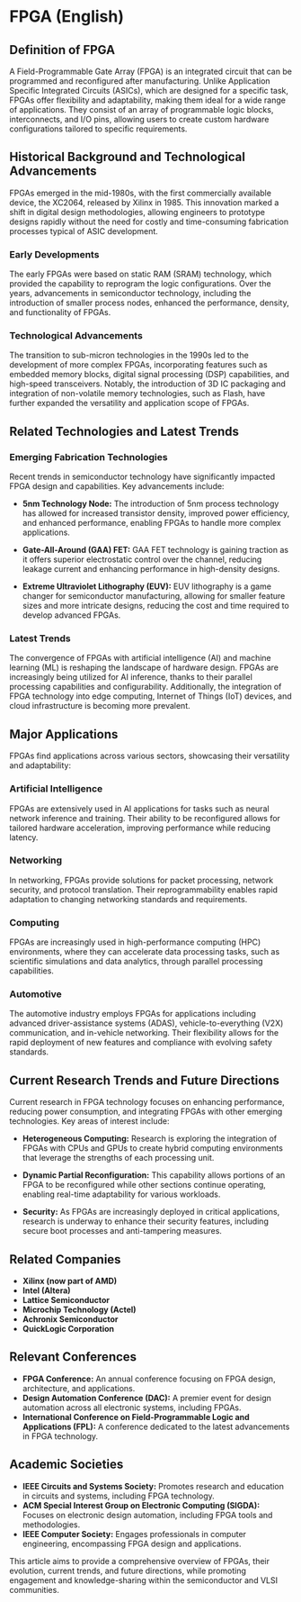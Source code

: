 # FPGA (English)

## Definition of FPGA

A Field-Programmable Gate Array (FPGA) is an integrated circuit that can be programmed and reconfigured after manufacturing. Unlike Application Specific Integrated Circuits (ASICs), which are designed for a specific task, FPGAs offer flexibility and adaptability, making them ideal for a wide range of applications. They consist of an array of programmable logic blocks, interconnects, and I/O pins, allowing users to create custom hardware configurations tailored to specific requirements.

## Historical Background and Technological Advancements

FPGAs emerged in the mid-1980s, with the first commercially available device, the XC2064, released by Xilinx in 1985. This innovation marked a shift in digital design methodologies, allowing engineers to prototype designs rapidly without the need for costly and time-consuming fabrication processes typical of ASIC development.

### Early Developments

The early FPGAs were based on static RAM (SRAM) technology, which provided the capability to reprogram the logic configurations. Over the years, advancements in semiconductor technology, including the introduction of smaller process nodes, enhanced the performance, density, and functionality of FPGAs.

### Technological Advancements

The transition to sub-micron technologies in the 1990s led to the development of more complex FPGAs, incorporating features such as embedded memory blocks, digital signal processing (DSP) capabilities, and high-speed transceivers. Notably, the introduction of 3D IC packaging and integration of non-volatile memory technologies, such as Flash, have further expanded the versatility and application scope of FPGAs.

## Related Technologies and Latest Trends

### Emerging Fabrication Technologies

Recent trends in semiconductor technology have significantly impacted FPGA design and capabilities. Key advancements include:

- **5nm Technology Node:** The introduction of 5nm process technology has allowed for increased transistor density, improved power efficiency, and enhanced performance, enabling FPGAs to handle more complex applications.

- **Gate-All-Around (GAA) FET:** GAA FET technology is gaining traction as it offers superior electrostatic control over the channel, reducing leakage current and enhancing performance in high-density designs.

- **Extreme Ultraviolet Lithography (EUV):** EUV lithography is a game changer for semiconductor manufacturing, allowing for smaller feature sizes and more intricate designs, reducing the cost and time required to develop advanced FPGAs.

### Latest Trends

The convergence of FPGAs with artificial intelligence (AI) and machine learning (ML) is reshaping the landscape of hardware design. FPGAs are increasingly being utilized for AI inference, thanks to their parallel processing capabilities and configurability. Additionally, the integration of FPGA technology into edge computing, Internet of Things (IoT) devices, and cloud infrastructure is becoming more prevalent.

## Major Applications

FPGAs find applications across various sectors, showcasing their versatility and adaptability:

### Artificial Intelligence

FPGAs are extensively used in AI applications for tasks such as neural network inference and training. Their ability to be reconfigured allows for tailored hardware acceleration, improving performance while reducing latency.

### Networking

In networking, FPGAs provide solutions for packet processing, network security, and protocol translation. Their reprogrammability enables rapid adaptation to changing networking standards and requirements.

### Computing

FPGAs are increasingly used in high-performance computing (HPC) environments, where they can accelerate data processing tasks, such as scientific simulations and data analytics, through parallel processing capabilities.

### Automotive

The automotive industry employs FPGAs for applications including advanced driver-assistance systems (ADAS), vehicle-to-everything (V2X) communication, and in-vehicle networking. Their flexibility allows for the rapid deployment of new features and compliance with evolving safety standards.

## Current Research Trends and Future Directions

Current research in FPGA technology focuses on enhancing performance, reducing power consumption, and integrating FPGAs with other emerging technologies. Key areas of interest include:

- **Heterogeneous Computing:** Research is exploring the integration of FPGAs with CPUs and GPUs to create hybrid computing environments that leverage the strengths of each processing unit.

- **Dynamic Partial Reconfiguration:** This capability allows portions of an FPGA to be reconfigured while other sections continue operating, enabling real-time adaptability for various workloads.

- **Security:** As FPGAs are increasingly deployed in critical applications, research is underway to enhance their security features, including secure boot processes and anti-tampering measures.

## Related Companies

- **Xilinx (now part of AMD)**
- **Intel (Altera)**
- **Lattice Semiconductor**
- **Microchip Technology (Actel)**
- **Achronix Semiconductor**
- **QuickLogic Corporation**

## Relevant Conferences

- **FPGA Conference:** An annual conference focusing on FPGA design, architecture, and applications.
- **Design Automation Conference (DAC):** A premier event for design automation across all electronic systems, including FPGAs.
- **International Conference on Field-Programmable Logic and Applications (FPL):** A conference dedicated to the latest advancements in FPGA technology.

## Academic Societies

- **IEEE Circuits and Systems Society:** Promotes research and education in circuits and systems, including FPGA technology.
- **ACM Special Interest Group on Electronic Computing (SIGDA):** Focuses on electronic design automation, including FPGA tools and methodologies.
- **IEEE Computer Society:** Engages professionals in computer engineering, encompassing FPGA design and applications. 

This article aims to provide a comprehensive overview of FPGAs, their evolution, current trends, and future directions, while promoting engagement and knowledge-sharing within the semiconductor and VLSI communities.